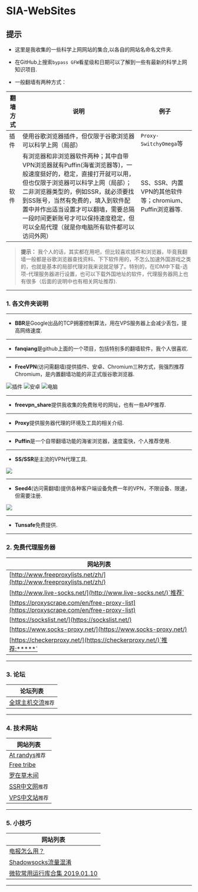 # SIA-WebSites

## 提示

* 这里是我收集的一些科学上网网站的集合,以各自的网站名命名文件夹.

* 在GitHub上搜索`bypass GFW`看星级和日期可以了解到一些有最新的科学上网知识项目.

* 一般翻墙有两种方式：

|翻墙方式|说明|例子|
|--------|--------|--------|
|插件|使用谷歌浏览器插件，但仅限于谷歌浏览器可以科学上网（局部）|`Proxy-SwitchyOmega`等
|软件|有浏览器和非浏览器软件两种；其中自带VPN浏览器就有Puffin(海雀浏览器等)，一般速度挺好的，稳定，直接打开就可以用，但也仅限于浏览器可以科学上网（局部）；二非浏览器类型的，例如SSR，就必须要找到SS账号，当然有免费的，填入到软件配置中并作出适当设置才可以翻墙，需要总隔一段时间更新账号才可以保持速度稳定，但可以全局代理（就是你电脑所有软件都可以访问外网）|SS、SSR、内置VPN的其他软件等；chromium、Puffin浏览器等.|

>**提示：** 我个人的话，其实都在用吧，但比较喜欢插件和浏览器，毕竟我翻墙一般都是谷歌浏览器查找资料、下下软件用的，不怎么加速外国游戏之类的，也就是基本的局部代理对我来说就足够了。特别的，在IDM中下载-选项-代理服务器进行设置，也可以下载外国地址的软件，代理服务器网上也有很多（后面的说明中也有相关网址推荐).

---

### 1. 各文件夹说明

---

* **BBR**是Google出品的TCP拥塞控制算法，用在VPS服务器上会减少丢包，提高网络速度.

---

* **fanqiang**是github上面的一个项目，包括特别多的翻墙软件，我个人很喜欢.
---

* **FreeVPN**(访问需翻墙)提供插件、安卓、Chromium三种方式，我强烈推荐Chromium，是内置翻墙功能的非正式版谷歌浏览器.

![插件](https://upload-images.jianshu.io/upload_images/14414020-8423869e4df4e6ba.png?imageMogr2/auto-orient/strip%7CimageView2/2/w/1240)
![安卓](https://upload-images.jianshu.io/upload_images/14414020-b797fc58b9642a3c.png?imageMogr2/auto-orient/strip%7CimageView2/2/w/1240)
![电脑](https://upload-images.jianshu.io/upload_images/14414020-958b9c6578d91828.png?imageMogr2/auto-orient/strip%7CimageView2/2/w/1240)

---

* **freevpn_share**提供我收集的免费账号的网址，也有一些APP推荐.

---

* **Proxy**提供服务器代理的环境及工具的相关介绍.

---

* **Puffin**是一个自带翻墙功能的海雀浏览器，速度蛮快，个人推荐使用.

---

* **SS/SSR**是主流的VPN代理工具.

![](https://upload-images.jianshu.io/upload_images/14414020-e54260d3f712c164.png?imageMogr2/auto-orient/strip%7CimageView2/2/w/1240)

---

* **Seed4**(访问需翻墙)提供各种客户端设备免费一年的VPN，不限设备、限速，但需要注册.

![](https://upload-images.jianshu.io/upload_images/14414020-fa331cb93c606d0d.png?imageMogr2/auto-orient/strip%7CimageView2/2/w/1240)

---

* **Tunsafe**免费提供.

---

### 2. 免费代理服务器

|网站列表|
|--------|
|[http://www.freeproxylists.net/zh/](http://www.freeproxylists.net/zh/)|
|[http://www.live-socks.net/](http://www.live-socks.net/)`推荐`|
|[https://proxyscrape.com/en/free-proxy-list](https://proxyscrape.com/en/free-proxy-list)|
|[https://sockslist.net/](https://sockslist.net/)|
|[https://www.socks-proxy.net/](https://www.socks-proxy.net/)|
|[https://checkerproxy.net/](https://checkerproxy.net/)`推荐:*****`|
---

### 3. 论坛

|论坛列表|
|--------|
|[全球主机交流](https://www.hostloc.com/forum.php)`推荐`|

---

### 4. 技术网站

|网站列表|
|--------|
|[At randys](https://www.atrandys.com/)`推荐`|
|[Free tribe](http://freetribe.me/)|
|[罗在草木间](https://www.mfzy.cf/archives/190)|
|[SSR中文网](https://ssr.tools/)`推荐`|
|[VPS中文站](https://www.vpscn.net/)`推荐`|

---

### 5. 小技巧

|网站列表|
|--------|
|[电报怎么用？](http://www.kaopuzhan.com/341.html)|
|[Shadowsocks流量混淆](https://bynss.com/2015/428.html)|
|[微软常用运行库合集 2019.01.10](https://www.52pojie.cn/thread-852479-1-1.html)|

---
